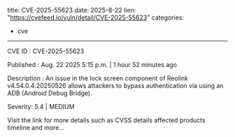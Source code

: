  
title: CVE-2025-55623
date: 2025-8-22
lien: "https://cvefeed.io/vuln/detail/CVE-2025-55623"
categories:
  - cve
---

CVE ID : CVE-2025-55623

Published :  Aug. 22
2025
5:15 p.m. | 1 hour
52 minutes ago

Description : An issue in the lock screen component of Reolink v4.54.0.4.20250526 allows attackers to bypass authentication via using an ADB (Android Debug Bridge).

Severity: 5.4 | MEDIUM

Visit the link for more details
such as CVSS details
affected products
timeline
and more...
